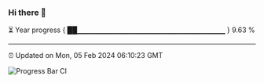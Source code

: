 ### Hi there 👋

⏳ Year progress { ██▁▁▁▁▁▁▁▁▁▁▁▁▁▁▁▁▁▁▁▁▁▁▁▁▁▁▁▁ } 9.63 %

---

⏰ Updated on Mon, 05 Feb 2024 06:10:23 GMT

![Progress Bar CI](https://github.com/Shyam-Makwana/GitHub-Actions-Demo/workflows/Progress%20Bar%20CI/badge.svg)
